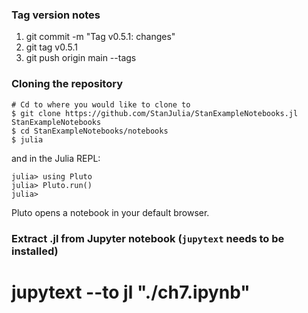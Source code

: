 
### Tag version notes

1. git commit -m "Tag v0.5.1: changes"
2. git tag v0.5.1
3. git push origin main --tags

### Cloning the repository

```
# Cd to where you would like to clone to
$ git clone https://github.com/StanJulia/StanExampleNotebooks.jl StanExampleNotebooks
$ cd StanExampleNotebooks/notebooks
$ julia
```
and in the Julia REPL:

```
julia> using Pluto
julia> Pluto.run()
julia>
```

Pluto opens a notebook in your default browser.

### Extract .jl from Jupyter notebook (`jupytext` needs to be installed)

# jupytext --to jl "./ch7.ipynb"
